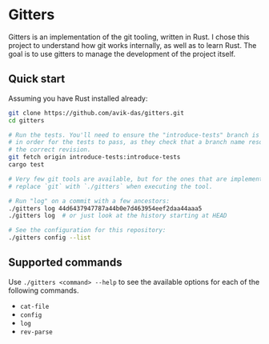 Gitters
=======

Gitters is an implementation of the git tooling, written in Rust. I chose this project to understand how git works internally, as well as to learn Rust. The goal is to use gitters to manage the development of the project itself.

Quick start
-----------

Assuming you have Rust installed already:

```sh
git clone https://github.com/avik-das/gitters.git
cd gitters

# Run the tests. You'll need to ensure the "introduce-tests" branch is present
# in order for the tests to pass, as they check that a branch name resolves to
# the correct revision.
git fetch origin introduce-tests:introduce-tests
cargo test

# Very few git tools are available, but for the ones that are implemented,
# replace `git` with `./gitters` when executing the tool.

# Run "log" on a commit with a few ancestors:
./gitters log 44d6437947787a44b0e7d463954eef2daa44aaa5
./gitters log  # or just look at the history starting at HEAD

# See the configuration for this repository:
./gitters config --list
```

Supported commands
------------------

Use `./gitters <command> --help` to see the available options for each of the following commands.

- `cat-file`
- `config`
- `log`
- `rev-parse`

